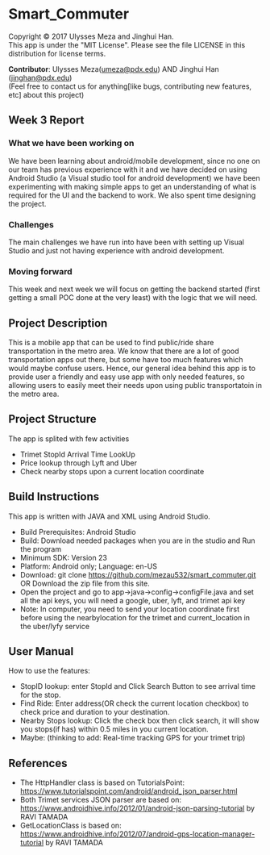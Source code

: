 # Smart_Commuter
Copyright © 2017 Ulysses Meza and Jinghui Han. <br />
This app is under the "MIT License". Please see the file LICENSE in this distribution for license terms.

**Contributor**: Ulysses Meza(umeza@pdx.edu) AND Jinghui Han (jinghan@pdx.edu) <br />
(Feel free to contact us for anything[like bugs, contributing new features, etc] about this project)

## Week 3 Report
### What we have been working on
We have been learning about android/mobile development, since no one on our team has previous experience with it and we have decided
on using Android Studio (a Visual studio tool for android development) we have been experimenting with making simple apps to get an
understanding of what is required for the UI and the backend to work. We also spent time designing the project.
### Challenges
The main challenges we have run into have been with setting up Visual Studio and just not having experience with android development.
### Moving forward
This week and next week we will focus on getting the backend started (first getting a small POC done at the very least) with the
logic that we will need.

## Project Description
This is a mobile app that can be used to find public/ride share transportation in the metro area. We know that there are a lot of good transportation apps out there, but some have too much features which would maybe confuse users. Hence, our general idea behind this app is to provide user a friendly and easy use app with only needed features, so allowing users to easily meet their needs upon using public transportatoin in the metro area. <br />


## Project Structure
The app is splited with few activities
* Trimet StopId Arrival Time LookUp 
* Price lookup through Lyft and Uber
* Check nearby stops upon a current location coordinate

## Build Instructions
This app is written with JAVA and XML using Android Studio.
* Build Prerequisites: Android Studio
* Build: Download needed packages when you are in the studio and Run the program
* Minimum SDK: Version 23  
* Platform: Android only; Language: en-US       
* Download: git clone https://github.com/mezau532/smart_commuter.git  OR Download the zip file from this site.
* Open the project and go to app->java->config->configFile.java and set all the api keys, you will need a google, uber, lyft, and trimet api key
* Note: In computer, you need to send your location coordinate first before using the nearbylocation for the trimet and current_location in the uber/lyfy service

## User Manual
How to use the features: 
* StopID lookup: enter StopId and Click Search Button to see arrival time for the stop.
* Find Ride: Enter address(OR check the current location checkbox) to check price and duration to your destination.
* Nearby Stops lookup: Click the check box then click search, it will show you stops(if has) within 0.5 miles in you current location.
* Maybe: (thinking to add: Real-time tracking GPS for your trimet trip)

## References
* The HttpHandler class is based on TutorialsPoint: https://www.tutorialspoint.com/android/android_json_parser.html
* Both Trimet services JSON parser are based on: https://www.androidhive.info/2012/01/android-json-parsing-tutorial by RAVI TAMADA
* GetLocationClass is based on: https://www.androidhive.info/2012/07/android-gps-location-manager-tutorial by RAVI TAMADA
